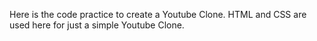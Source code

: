 Here is the code practice to create a Youtube Clone. HTML and CSS are used here for just a simple Youtube Clone.